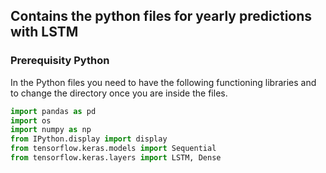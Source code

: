 ## Contains the python files for yearly predictions with LSTM


### Prerequisity Python

In the Python files you need to have the following functioning libraries
and to change the directory once you are inside the files.

```python
import pandas as pd
import os
import numpy as np
from IPython.display import display
from tensorflow.keras.models import Sequential
from tensorflow.keras.layers import LSTM, Dense
```
